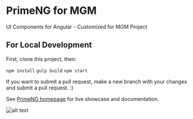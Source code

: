 # PrimeNG for MGM
UI Components for Angular - Customized for MGM Project

## For Local Development
First, clone this project, then: 

`npm install`
`gulp build`
`npm start`

If you want to submit a pull request, make a new branch with your changes and submit a pull request. :)

See [PrimeNG homepage](http://www.primefaces.org/primeng) for live showcase and documentation.

![alt text](http://www.primefaces.org/primeng/showcase/resources/images/primeng-sidebar.svg "PrimeNG")
